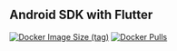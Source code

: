 ## Android SDK with Flutter

[![Docker Image Size (tag)](https://img.shields.io/docker/image-size/crazyuploader/android_sdk_flutter/latest)](https://hub.docker.com/r/crazyuploader/android_sdk_flutter)
[![Docker Pulls](https://img.shields.io/docker/pulls/crazyuploader/android_sdk_flutter)](https://hub.docker.com/r/crazyuploader/android_sdk_flutter)
